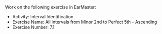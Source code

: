 Work on the following exercise in EarMaster:
- Activity: Interval Identification
- Exercise Name: All intervals from Minor 2nd to Perfect 5th - Ascending
- Exercise Number: 7.1
